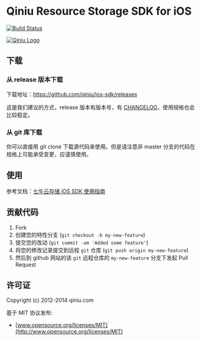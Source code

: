 # Qiniu Resource Storage SDK for iOS

[![Build Status](https://api.travis-ci.org/qiniu/ios-sdk.png?branch=master)](https://travis-ci.org/qiniu/ios-sdk)

[![Qiniu Logo](http://qiniu-brand.qiniudn.com/5/logo-white-195x105.png)](http://www.qiniu.com/)


## 下载

### 从 release 版本下载

下载地址：https://github.com/qiniu/ios-sdk/releases

这是我们建议的方式，release 版本有版本号，有 [CHANGELOG](https://github.com/qiniu/ios-sdk/blob/develop/CHANGELOG.md)，使用规格也会比较稳定。

### 从 git 库下载

你可以直接用 git clone 下载源代码来使用。但是请注意非 master 分支的代码在规格上可能承受变更，应谨慎使用。


## 使用

参考文档：[七牛云存储 iOS SDK 使用指南](https://github.com/qiniu/ios-sdk/tree/develop/Docs)


## 贡献代码

1. Fork
2. 创建您的特性分支 (`git checkout -b my-new-feature`)
3. 提交您的改动 (`git commit -am 'Added some feature'`)
4. 将您的修改记录提交到远程 `git` 仓库 (`git push origin my-new-feature`)
5. 然后到 github 网站的该 `git` 远程仓库的 `my-new-feature` 分支下发起 Pull Request


## 许可证

Copyright (c) 2012-2014 qiniu.com

基于 MIT 协议发布:

* [www.opensource.org/licenses/MIT](http://www.opensource.org/licenses/MIT)
